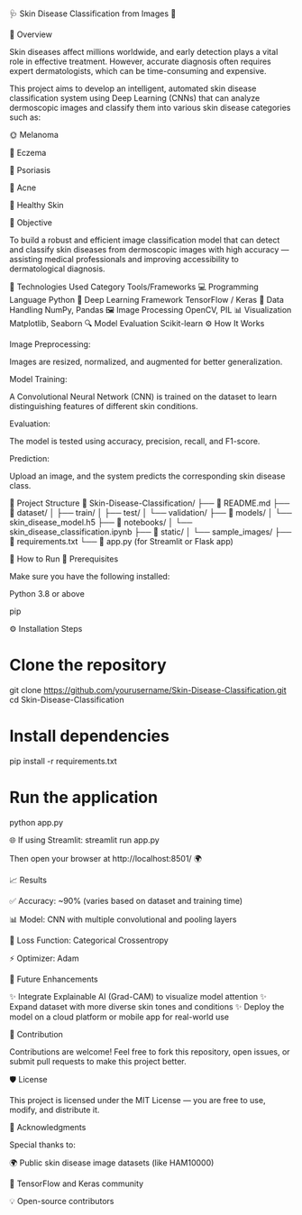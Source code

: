 🩺 Skin Disease Classification from Images 🌿

📘 Overview

Skin diseases affect millions worldwide, and early detection plays a vital role in effective treatment. However, accurate diagnosis often requires expert dermatologists, which can be time-consuming and expensive.

This project aims to develop an intelligent, automated skin disease classification system using Deep Learning (CNNs) that can analyze dermoscopic images and classify them into various skin disease categories such as:

🌞 Melanoma

🌸 Eczema

🌿 Psoriasis

🌼 Acne

🍃 Healthy Skin

🎯 Objective

To build a robust and efficient image classification model that can detect and classify skin diseases from dermoscopic images with high accuracy — assisting medical professionals and improving accessibility to dermatological diagnosis.

🧠 Technologies Used
Category	Tools/Frameworks
💻 Programming Language	Python
🧩 Deep Learning Framework	TensorFlow / Keras
🧮 Data Handling	NumPy, Pandas
🖼️ Image Processing	OpenCV, PIL
📊 Visualization	Matplotlib, Seaborn
🔍 Model Evaluation	Scikit-learn
⚙️ How It Works

Image Preprocessing:

Images are resized, normalized, and augmented for better generalization.

Model Training:

A Convolutional Neural Network (CNN) is trained on the dataset to learn distinguishing features of different skin conditions.

Evaluation:

The model is tested using accuracy, precision, recall, and F1-score.

Prediction:

Upload an image, and the system predicts the corresponding skin disease class.

🧩 Project Structure
📁 Skin-Disease-Classification/
├── 📄 README.md
├── 📂 dataset/
│   ├── train/
│   ├── test/
│   └── validation/
├── 📂 models/
│   └── skin_disease_model.h5
├── 📂 notebooks/
│   └── skin_disease_classification.ipynb
├── 📂 static/
│   └── sample_images/
├── 📄 requirements.txt
└── 📄 app.py   (for Streamlit or Flask app)

🚀 How to Run
🧰 Prerequisites

Make sure you have the following installed:

Python 3.8 or above

pip

⚙️ Installation Steps
# Clone the repository
git clone https://github.com/yourusername/Skin-Disease-Classification.git
cd Skin-Disease-Classification

# Install dependencies
pip install -r requirements.txt

# Run the application
python app.py

🌐 If using Streamlit:
streamlit run app.py


Then open your browser at http://localhost:8501/
 🌍

📈 Results

✅ Accuracy: ~90% (varies based on dataset and training time)

📊 Model: CNN with multiple convolutional and pooling layers

🧾 Loss Function: Categorical Crossentropy

⚡ Optimizer: Adam

🧬 Future Enhancements

✨ Integrate Explainable AI (Grad-CAM) to visualize model attention
✨ Expand dataset with more diverse skin tones and conditions
✨ Deploy the model on a cloud platform or mobile app for real-world use

🤝 Contribution

Contributions are welcome! Feel free to fork this repository, open issues, or submit pull requests to make this project better.

🛡️ License

This project is licensed under the MIT License — you are free to use, modify, and distribute it.

💬 Acknowledgments

Special thanks to:

🌍 Public skin disease image datasets (like HAM10000)

🧠 TensorFlow and Keras community

💡 Open-source contributors
